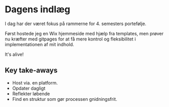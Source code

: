 # Dagens indlæg
I dag har der været fokus på rammerne for 4. semesters portefølje. 

Først hostede jeg en Wix hjemmeside med hjælp fra templates, men prøver nu kræfter med gitpages for at få mere kontrol og fleksibilitet i implementationen af mit indhold.

It's alive!

## Key take-aways
- Host via. en platform.
- Opdater dagligt
- Reflekter løbende
- Find en struktur som gør processen gnidningsfrit.

